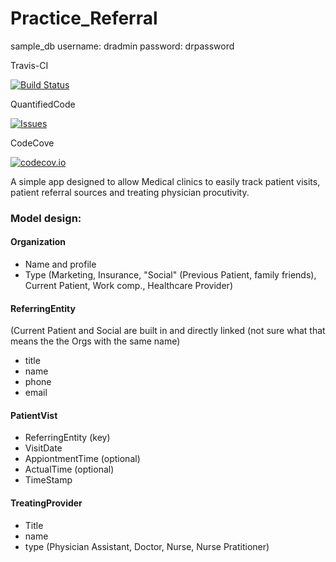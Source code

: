 # Practice_Referral

sample_db
username: dradmin
password: drpassword

Travis-CI

[![Build Status](https://travis-ci.org/Heteroskedastic/Dr-referral-tracker.svg?branch=master)](https://travis-ci.org/Heteroskedastic/Dr-referral-tracker)

QuantifiedCode

[![Issues](https://www.quantifiedcode.com/api/v1/project/2441b741074344f795cb6203dee0cea7/badge.svg)](https://www.quantifiedcode.com/app/project/2441b741074344f795cb6203dee0cea7)

CodeCove

[![codecov.io](https://codecov.io/github/Heteroskedastic/Dr-referral-tracker/coverage.svg?branch=master)](https://codecov.io/github/Heteroskedastic/Dr-referral-tracker?branch=master)

A simple app designed to allow Medical clinics to easily track patient visits, patient referral sources and treating physician procutivity.

### Model design:

#### Organization
* Name and profile
* Type (Marketing, Insurance, "Social" (Previous Patient, family friends), Current Patient, Work comp., Healthcare Provider)

#### ReferringEntity
(Current Patient and  Social are built in and directly linked (not sure what that means the the Orgs with the same name)
* title
* name
* phone
* email


#### PatientVist
* ReferringEntity (key)
* VisitDate
* AppiontmentTime (optional)
* ActualTime (optional)
* TimeStamp

#### TreatingProvider
* Title
* name
* type (Physician Assistant, Doctor, Nurse, Nurse Pratitioner)
